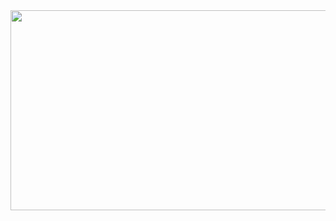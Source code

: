 
<!--![Github Banner](https://github.com/lumybee/lumybee/assets/146353754/d58c1518-cefc-4435-ac1d-b3a4c0c7d681)-->
<img src="https://github.com/lumybee/lumybee/assets/146353754/d58c1518-cefc-4435-ac1d-b3a4c0c7d681" width="540" height="320">
